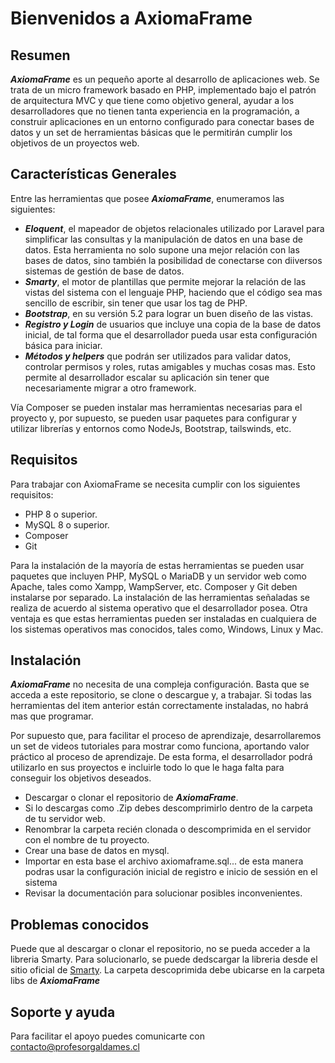 # Bienvenidos a AxiomaFrame

## **Resumen**
***AxiomaFrame*** es un pequeño aporte al desarrollo de aplicaciones web. Se trata de un micro framework basado en PHP, implementado bajo el patrón de arquitectura MVC y que tiene como objetivo general, ayudar a los desarrolladores que no tienen tanta experiencia en la programación, a construir aplicaciones en un entorno configurado para conectar bases de datos y un set de herramientas básicas que le permitirán cumplir los objetivos de un proyectos web.

## **Características Generales**
Entre las herramientas que posee ***AxiomaFrame***, enumeramos las siguientes:
- ***Eloquent***, el mapeador de objetos relacionales utilizado por Laravel para simplificar las consultas y la manipulación de datos en una base de datos. Esta herramienta no solo supone una mejor relación con las bases de datos, sino también la posibilidad de conectarse con diiversos sistemas de gestión de base de datos.
- ***Smarty***, el motor de plantillas que permite mejorar la relación de las vistas del sistema con el lenguaje PHP, haciendo que el código sea mas sencillo de escribir, sin tener que usar los tag de PHP.
- ***Bootstrap***, en su versión 5.2 para lograr un buen diseño de las vistas.
- ***Registro y Login*** de usuarios que incluye una copia de la base de datos inicial, de tal forma que el desarrollador pueda usar esta configuración básica para iniciar.
- ***Métodos y helpers*** que podrán ser utilizados para validar datos, controlar permisos y roles, rutas amigables y muchas cosas mas. Esto permite al desarrollador escalar su aplicación sin tener que necesariamente migrar a otro framework.

Vía Composer se pueden instalar mas herramientas necesarias para el proyecto y, por supuesto, se pueden usar paquetes para configurar y utilizar librerías y entornos como NodeJs, Bootstrap, tailswinds, etc.

## **Requisitos**
Para trabajar con AxiomaFrame se necesita cumplir con los siguientes requisitos:
- PHP 8 o superior.
- MySQL 8 o superior.
- Composer
- Git

Para la instalación de la mayoría de estas herramientas se pueden usar paquetes que incluyen PHP, MySQL o MariaDB y un servidor web como Apache, tales como Xampp, WampServer, etc. Composer y Git deben instalarse por separado. La instalación de las herramientas señaladas se realiza de acuerdo al sistema operativo que el desarrollador posea. Otra ventaja es que estas herramientas pueden ser instaladas en cualquiera de los sistemas operativos mas conocidos, tales como, Windows, Linux y Mac.

## **Instalación**
***AxiomaFrame*** no necesita de una compleja configuración. Basta que se acceda a este repositorio, se clone o descargue y, a trabajar. Si todas las herramientas del item anterior están correctamente instaladas, no habrá mas que programar.

Por supuesto que, para facilitar el proceso de aprendizaje, desarrollaremos un set de videos tutoriales para mostrar como funciona, aportando valor práctico al proceso de aprendizaje. De esta forma, el desarrollador podrá utilizarlo en sus proyectos e incluirle todo lo que le haga falta para conseguir los objetivos deseados.

- Descargar o clonar el repositorio de ***AxiomaFrame***.
- Si lo descargas como .Zip debes descomprimirlo dentro de la carpeta de tu servidor web.
- Renombrar la carpeta recién clonada o descomprimida en el servidor con el nombre de tu proyecto.
- Crear una base de datos en mysql.
- Importar en esta base el archivo axiomaframe.sql... de esta manera podras usar la configuración inicial de registro e inicio de sessión en el sistema
- Revisar la documentación para solucionar posibles inconvenientes.

## **Problemas conocidos**

Puede que al descargar o clonar el repositorio, no se pueda acceder a la libreria Smarty. Para solucionarlo, se puede dedscargar la libreria desde el sitio oficial de [Smarty](https://www.smarty.net/ "Smarty"). La carpeta descoprimida debe ubicarse en la carpeta libs de ***AxiomaFrame***

## **Soporte y ayuda**
Para facilitar el apoyo puedes comunicarte con contacto@profesorgaldames.cl


